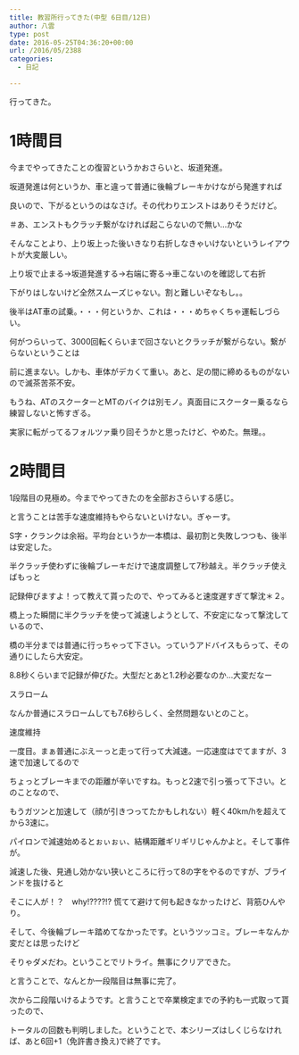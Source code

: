 ```yaml
---
title: 教習所行ってきた(中型 6日目/12日)
author: 八雲
type: post
date: 2016-05-25T04:36:20+00:00
url: /2016/05/2388
categories:
  - 日記

---
```

行ってきた。

# 1時間目

今までやってきたことの復習というかおさらいと、坂道発進。
  
坂道発進は何というか、車と違って普通に後輪ブレーキかけながら発進すれば
  
良いので、下がるというのはなさげ。その代わりエンストはありそうだけど。
  
＃あ、エンストもクラッチ繋がなければ起こらないので無い…かな
  
そんなことより、上り坂上った後いきなり右折しなきゃいけないというレイアウトが大変厳しい。
  
上り坂で止まる→坂道発進する→右端に寄る→車こないのを確認して右折
  
下がりはしないけど全然スムーズじゃない。割と難しいぞなもし。。

後半はAT車の試乗。・・・何というか、これは・・・めちゃくちゃ運転しづらい。
  
何がつらいって、3000回転くらいまで回さないとクラッチが繋がらない。繋がらないということは
  
前に進まない。しかも、車体がデカくて重い。あと、足の間に締めるものがないので滅茶苦茶不安。
  
もうね、ATのスクーターとMTのバイクは別モノ。真面目にスクーター乗るなら練習しないと怖すぎる。
  
実家に転がってるフォルツァ乗り回そうかと思ったけど、やめた。無理。。

# 2時間目

1段階目の見極め。今までやってきたのを全部おさらいする感じ。
  
と言うことは苦手な速度維持もやらないといけない。ぎゃーす。
  
S字・クランクは余裕。平均台というか一本橋は、最初割と失敗しつつも、後半は安定した。
  
半クラッチ使わずに後輪ブレーキだけで速度調整して7秒越え。半クラッチ使えばもっと
  
記録伸びますよ！って教えて貰ったので、やってみると速度遅すぎて撃沈＊２。
  
橋上った瞬間に半クラッチを使って減速しようとして、不安定になって撃沈しているので、
  
橋の半分までは普通に行っちゃって下さい。っていうアドバイスもらって、その通りにしたら大安定。
  
8.8秒くらいまで記録が伸びた。大型だとあと1.2秒必要なのか…大変だなー

スラローム
  
なんか普通にスラロームしても7.6秒らしく、全然問題ないとのこと。

速度維持
  
一度目。まぁ普通にぶえーっと走って行って大減速。一応速度はでてますが、3速で加速してるので
  
ちょっとブレーキまでの距離が辛いですね。もっと2速で引っ張って下さい。とのことなので、
  
もうガツンと加速して（顔が引きつってたかもしれない）軽く40km/hを超えてから3速に。
  
パイロンで減速始めるとぉぃぉぃ、結構距離ギリギリじゃんかよと。そして事件が。
  
減速した後、見通し効かない狭いところに行って8の字をやるのですが、ブラインドを抜けると
  
そこに人が！？　why!????!? 慌てて避けて何も起きなかったけど、背筋ひんやり。
  
そして、今後輪ブレーキ踏めてなかったです。というツッコミ。ブレーキなんか変だとは思ったけど
  
そりゃダメだわ。ということでリトライ。無事にクリアできた。

と言うことで、なんとか一段階目は無事に完了。
  
次から二段階いけるようです。と言うことで卒業検定までの予約も一式取って貰ったので、
  
トータルの回数も判明しました。ということで、本シリーズはしくじらなければ、あと6回+1（免許書き換え)で終了です。